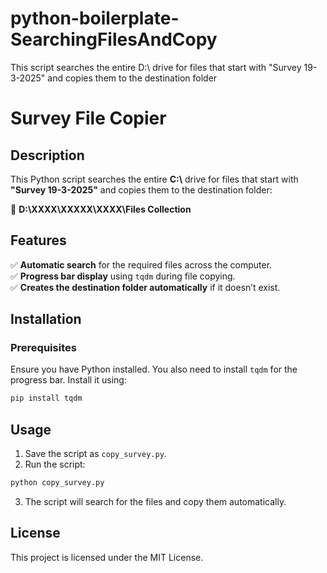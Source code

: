# python-boilerplate-SearchingFilesAndCopy
This script searches the entire D:\ drive for files that start with "Survey 19-3-2025" and copies them to the destination folder
# Survey File Copier

## Description
This Python script searches the entire **C:\\** drive for files that start with **"Survey 19-3-2025"** and copies them to the destination folder:

📂 **D:\\XXXX\\XXXXX\\XXXX\\Files Collection**

## Features
✅ **Automatic search** for the required files across the computer.  
✅ **Progress bar display** using `tqdm` during file copying.  
✅ **Creates the destination folder automatically** if it doesn’t exist.  

## Installation
### Prerequisites
Ensure you have Python installed. You also need to install `tqdm` for the progress bar. Install it using:
```bash
pip install tqdm
```

## Usage
1. Save the script as `copy_survey.py`.
2. Run the script:
```bash
python copy_survey.py
```
3. The script will search for the files and copy them automatically.

## License
This project is licensed under the MIT License.

